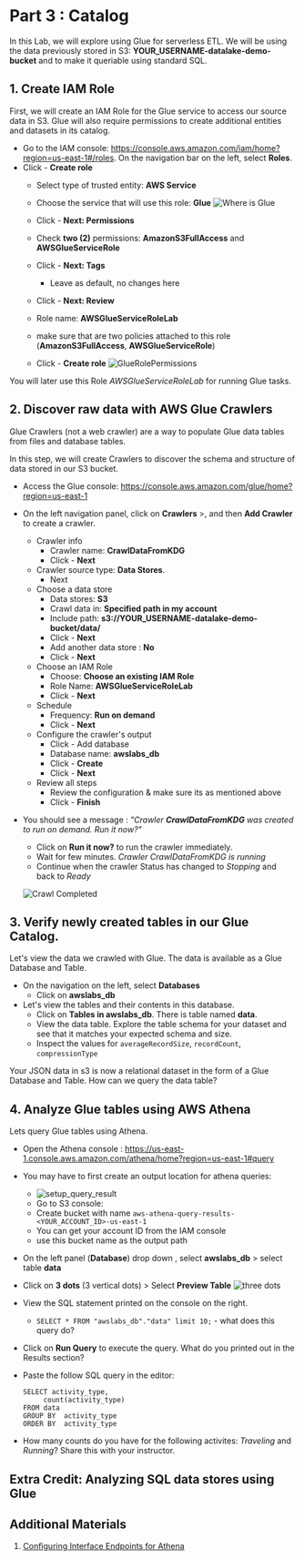 # Part 3 : Catalog 
In this Lab, we will explore using Glue for serverless ETL. We will be using the data previously stored in S3: **YOUR_USERNAME-datalake-demo-bucket** and to make it queriable using standard SQL. 

## 1. Create IAM Role

First, we will create an IAM Role for the Glue service to access our source data in S3.
Glue will also require permissions to create additional entities and datasets in its catalog. 

* Go to the IAM console: https://console.aws.amazon.com/iam/home?region=us-east-1#/roles. On the navigation bar on the left, select **Roles**.
* Click - **Create role**
    * Select type of trusted entity: **AWS Service**
    * Choose the service that will use this role: **Glue**
        ![Where is Glue](./img/where-is-glue.png)

    * Click - **Next: Permissions**
    * Check **two (2)** permissions: **AmazonS3FullAccess** and **AWSGlueServiceRole**
    * Click - **Next: Tags**
	    * Leave as default, no changes here
    * Click - **Next: Review**
    * Role name: **AWSGlueServiceRoleLab**
    * make sure that are two policies attached to this role (**AmazonS3FullAccess**, **AWSGlueServiceRole**)
    * Click - **Create role**
    ![GlueRolePermissions](./img/GlueRolePolicies.png)

You will later use this Role *AWSGlueServiceRoleLab* for running Glue tasks.

## 2. Discover raw data with AWS Glue Crawlers

Glue Crawlers (not a web crawler) are a way to populate Glue data tables from files and database tables. 

In this step, we will create Crawlers to discover the schema and structure of data stored in our S3 bucket.

* Access the Glue console: https://console.aws.amazon.com/glue/home?region=us-east-1
* On the left navigation panel, click on **Crawlers** >, and then **Add Crawler** to create a crawler.
    * Crawler info
        * Crawler name: **CrawlDataFromKDG**
        * Click - **Next**
    * Crawler source type: **Data Stores**. 
    	* Next
    * Choose a data store
        * Data stores: **S3**
        * Crawl data in: **Specified path in my account**
        * Include path: **s3://YOUR_USERNAME-datalake-demo-bucket/data/**
        * Click - **Next**
        * Add another data store : **No**
        * Click - **Next**
    * Choose an IAM Role
        * Choose: **Choose an existing IAM Role**
        * Role Name: **AWSGlueServiceRoleLab**
        * Click - **Next**
    * Schedule
        * Frequency: **Run on demand**
        * Click - **Next**
    * Configure the crawler's output
        * Click - Add database
        * Database name: **awslabs_db**
        * Click - **Create**
        * Click - **Next**
    * Review all steps
        * Review the configuration & make sure its as mentioned above
        * Click - **Finish**
* You should see a message : *"Crawler **CrawlDataFromKDG** was created to run on demand. Run it now?"*
    * Click on **Run it now?** to run the crawler immediately.
    * Wait for few minutes. *Crawler CrawlDataFromKDG is running*
    * Continue when the crawler Status has changed to *Stopping* and back to *Ready*
    
    ![Crawl Completed](./img/crawl_completed.png)
    

## 3. Verify newly created tables in our Glue Catalog.

Let's view the data we crawled with Glue. The data is available as a Glue Database and Table.

* On the navigation on the left, select **Databases**
    * Click on **awslabs_db**
* Let's view the tables and their contents in this database. 
    * Click on **Tables in awslabs_db**. There is table named **data**.
    * View the data table. Explore the table schema for your dataset and see that it matches your expected schema and size.
    * Inspect the values for `averageRecordSize`, `recordCount`, `compressionType`
    
Your JSON data in s3 is now a relational dataset in the form of a Glue Database and Table.
How can we query the data table?
    
## 4. Analyze Glue tables using AWS Athena

Lets query Glue tables using Athena.

* Open the Athena console : https://us-east-1.console.aws.amazon.com/athena/home?region=us-east-1#query

* You may have to first create an output location for athena queries:
    * ![setup_query_result](./img/setup_query_result.png)
    * Go to S3 console:
    * Create bucket with name `aws-athena-query-results-<YOUR_ACCOUNT_ID>-us-east-1`
    * You can get your account ID from the IAM console
    * use this bucket name as the output path
    
* On the left panel (**Database**) drop down , select **awslabs_db** > select table **data**
* Click on **3 dots** (3 vertical dots) > Select **Preview Table**
    ![three dots](./img/three_dots_preview.png)

* View the SQL statement printed on the console on the right. 
    * `SELECT * FROM "awslabs_db"."data" limit 10;` - what does this query do?
    
* Click on **Run Query** to execute the query. What do you printed out in the Results section?
* Paste the follow SQL query in the editor:

	```
	SELECT activity_type,
		 count(activity_type)
	FROM data
	GROUP BY  activity_type
	ORDER BY  activity_type
	```
* How many counts do you have for the following activites: *Traveling* and *Running*? Share this with your instructor.

## Extra Credit: Analyzing SQL data stores using Glue 


## Additional Materials

1. [Configuring Interface Endpoints for Athena](https://docs.aws.amazon.com/vpc/latest/userguide/vpce-interface.html#create-interface-endpoint)


